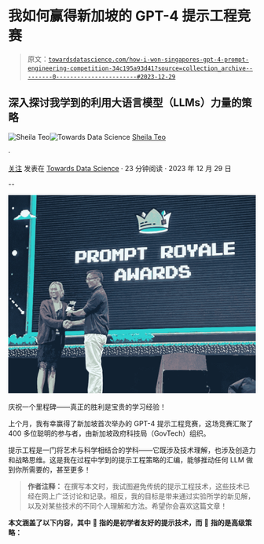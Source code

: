 # 我如何赢得新加坡的 GPT-4 提示工程竞赛

> 原文：[`towardsdatascience.com/how-i-won-singapores-gpt-4-prompt-engineering-competition-34c195a93d41?source=collection_archive---------0-----------------------#2023-12-29`](https://towardsdatascience.com/how-i-won-singapores-gpt-4-prompt-engineering-competition-34c195a93d41?source=collection_archive---------0-----------------------#2023-12-29)

## 深入探讨我学到的利用大语言模型（LLMs）力量的策略

[](https://medium.com/@sheilateozy?source=post_page-----34c195a93d41--------------------------------)![Sheila Teo](https://medium.com/@sheilateozy?source=post_page-----34c195a93d41--------------------------------)[](https://towardsdatascience.com/?source=post_page-----34c195a93d41--------------------------------)![Towards Data Science](https://towardsdatascience.com/?source=post_page-----34c195a93d41--------------------------------) [Sheila Teo](https://medium.com/@sheilateozy?source=post_page-----34c195a93d41--------------------------------)

·

[关注](https://medium.com/m/signin?actionUrl=https%3A%2F%2Fmedium.com%2F_%2Fsubscribe%2Fuser%2Ffca9db1c7da0&operation=register&redirect=https%3A%2F%2Ftowardsdatascience.com%2Fhow-i-won-singapores-gpt-4-prompt-engineering-competition-34c195a93d41&user=Sheila+Teo&userId=fca9db1c7da0&source=post_page-fca9db1c7da0----34c195a93d41---------------------post_header-----------) 发表在 [Towards Data Science](https://towardsdatascience.com/?source=post_page-----34c195a93d41--------------------------------) · 23 分钟阅读 · 2023 年 12 月 29 日[](https://medium.com/m/signin?actionUrl=https%3A%2F%2Fmedium.com%2F_%2Fvote%2Ftowards-data-science%2F34c195a93d41&operation=register&redirect=https%3A%2F%2Ftowardsdatascience.com%2Fhow-i-won-singapores-gpt-4-prompt-engineering-competition-34c195a93d41&user=Sheila+Teo&userId=fca9db1c7da0&source=-----34c195a93d41---------------------clap_footer-----------)

--

[](https://medium.com/m/signin?actionUrl=https%3A%2F%2Fmedium.com%2F_%2Fbookmark%2Fp%2F34c195a93d41&operation=register&redirect=https%3A%2F%2Ftowardsdatascience.com%2Fhow-i-won-singapores-gpt-4-prompt-engineering-competition-34c195a93d41&source=-----34c195a93d41---------------------bookmark_footer-----------)![](img/e3d144bfda2cf4174c5722eadb21c101.png)

庆祝一个里程碑——真正的胜利是宝贵的学习经验！

上个月，我有幸赢得了新加坡首次举办的 GPT-4 提示工程竞赛，这场竞赛汇聚了 400 多位聪明的参与者，由新加坡政府科技局（GovTech）组织。

提示工程是一门将艺术与科学相结合的学科——它既涉及技术理解，也涉及创造力和战略思维。这是我在过程中学到的提示工程策略的汇编，能够推动任何 LLM 做到你所需要的，甚至更多！

> **作者注释：** 在撰写本文时，我试图避免传统的提示工程技术，这些技术已经在网上广泛讨论和记录。相反，我的目标是带来通过实验所学的新见解，以及对某些技术的不同个人理解和方法。希望你会喜欢这篇文章！

**本文涵盖了以下内容，其中** 🔵 **指的是初学者友好的提示技术，而** 🔴 **指的是高级策略：**
